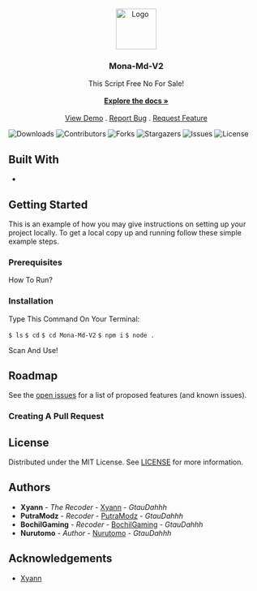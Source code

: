 <br/>
<p align="center">
  <a href="https://github.com/IyanGz/Mona-Md-V2">
    <img src="https://telegra.ph/file/06e6f6a0ac97e95fe49c5.jpg" alt="Logo" width="80" height="80">
  </a>

  <h3 align="center">Mona-Md-V2</h3>

  <p align="center">
    This Script Free No For Sale!
    <br/>
    <br/>
    <a href="https://github.com/IyanGz/Mona-Md-V2"><strong>Explore the docs »</strong></a>
    <br/>
    <br/>
    <a href="https://github.com/IyanGz/Mona-Md-V2">View Demo</a>
    .
    <a href="https://github.com/IyanGz/Mona-Md-V2/issues">Report Bug</a>
    .
    <a href="https://github.com/IyanGz/Mona-Md-V2/issues">Request Feature</a>
  </p>
</p>

![Downloads](https://img.shields.io/github/downloads/IyanGz/Mona-Md-V2/total) ![Contributors](https://img.shields.io/github/contributors/IyanGz/Mona-Md-V2?color=dark-green) ![Forks](https://img.shields.io/github/forks/IyanGz/Mona-Md-V2?style=social) ![Stargazers](https://img.shields.io/github/stars/IyanGz/Mona-Md-V2?style=social) ![Issues](https://img.shields.io/github/issues/IyanGz/Mona-Md-V2) ![License](https://img.shields.io/github/license/IyanGz/Mona-Md-V2) 

## Built With



* []()

## Getting Started

This is an example of how you may give instructions on setting up your project locally.
To get a local copy up and running follow these simple example steps.

### Prerequisites

How To Run?

### Installation

Type This Command On Your Terminal:

```$ ls```
```$ cd```
```$ cd Mona-Md-V2```
```$ npm i```
```$ node .```

Scan And Use!

## Roadmap

See the [open issues](https://github.com/IyanGz/Mona-Md-V2/issues) for a list of proposed features (and known issues).

### Creating A Pull Request



## License

Distributed under the MIT License. See [LICENSE](https://github.com/IyanGz/Mona-Md-V2/blob/main/LICENSE.md) for more information.

## Authors

* **Xyann** - *The Recoder* - [Xyann](https://github.com/IyanGz/) - *GtauDahhh*
* **PutraModz** - *Recoder* - [PutraModz](https://github.com/Lucife-Putra) - *GtauDahhh*
* **BochilGaming** - *Recoder* - [BochilGaming](https://github.com/BochilGaming) - *GtauDahhh*
* **Nurutomo** - *Author* - [Nurutomo](https://github.com/Nurutomo) - *GtauDahhh*

## Acknowledgements

* [Xyann](https://github.com/IyanGz)
